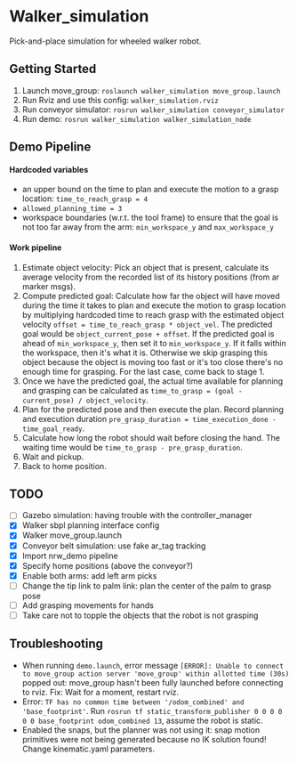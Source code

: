 # Walker_simulation

Pick-and-place simulation for wheeled walker robot.

## Getting Started

1. Launch move_group: ```roslaunch walker_simulation move_group.launch```
2. Run Rviz and use this config: ```walker_simulation.rviz```
3. Run conveyor simulator: ```rosrun walker_simulation conveyor_simulator```
4. Run demo: ```rosrun walker_simulation walker_simulation_node```

## Demo Pipeline

#### Hardcoded variables

- an upper bound on the time to plan and execute the motion to a grasp location: `time_to_reach_grasp = 4`
- `allowed_planning_time = 3`
- workspace boundaries (w.r.t. the tool frame) to ensure that the goal is not too far away from the arm: `min_workspace_y` and `max_workspace_y`

#### Work pipeline

1. Estimate object velocity: Pick an object that is present, calculate its average velocity from the recorded list of its history positions (from ar marker msgs).
2. Compute predicted goal: Calculate how far the object will have moved during the time it takes to plan and execute the motion to grasp location by multiplying hardcoded time to reach grasp with the estimated object velocity `offset = time_to_reach_grasp * object_vel`. The predicted goal would be `object_current_pose + offset`. If the predicted goal is ahead of `min_workspace_y`, then set it to `min_workspace_y`. If it falls within the workspace, then it's what it is. Otherwise we skip grasping this object because the object is moving too fast or it's too close there's no enough time for grasping. For the last case, come back to stage 1.
3. Once we have the predicted goal, the actual time available for planning and grasping can be calculated as `time_to_grasp = (goal - current_pose) / object_velocity`.
4. Plan for the predicted pose and then execute the plan. Record planning and execution duration `pre_grasp_duration = time_execution_done - time_goal_ready`.
5. Calculate how long the robot should wait before closing the hand. The waiting time would be `time_to_grasp - pre_grasp_duration`.
6. Wait and pickup.
7. Back to home position.

## TODO

- [ ] Gazebo simulation: having trouble with the controller_manager
- [x] Walker sbpl planning interface config
- [x] Walker move_group.launch
- [x] Conveyor belt simulation: use fake ar_tag tracking
- [x] Import nrw_demo pipeline
- [x] Specify home positions (above the conveyor?)
- [x] Enable both arms: add left arm picks
- [ ] Change the tip link to palm link: plan the center of the palm to grasp pose
- [ ] Add grasping movements for hands
- [ ] Take care not to topple the objects that the robot is not grasping 

## Troubleshooting

- When running ```demo.launch```, error message ```[ERROR]: Unable to connect to move_group action server 'move_group' within allotted time (30s)``` popped out: move_group hasn't been fully launched before connecting to rviz. Fix: Wait for a moment, restart rviz. 
- Error: ```TF has no common time between '/odom_combined' and 'base_footprint'```. Run ```rosrun tf static_transform_publisher 0 0 0 0 0 0 base_footprint odom_combined 13```, assume the robot is static.
- Enabled the snaps, but the planner was not using it: snap motion primitives were not being generated because no IK solution found! Change kinematic.yaml parameters.

